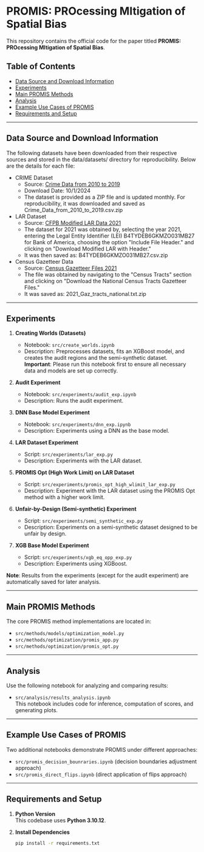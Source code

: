 # PROMIS: PROcessing MItigation of Spatial Bias

This repository contains the official code for the paper titled **PROMIS: PROcessing MItigation of Spatial Bias**. 

## Table of Contents

- [Data Source and Download Information](#data-source-and-download-information)
- [Experiments](#experiments)
- [Main PROMIS Methods](#main-promis-methods)
- [Analysis](#analysis)
- [Example Use Cases of PROMIS](#example-use-cases-of-promis)
- [Requirements and Setup](#requirements-and-setup)

---

## Data Source and Download Information

The following datasets have been downloaded from their respective sources and stored in the data/datasets/ directory for reproducibility. Below are the details for each file:

* CRIME Dataset
    * Source: [Crime Data from 2010 to 2019](<https://data.lacity.org/Public-Safety/Crime-Data-from-2010-to-2019/63jg-8b9z>)
    * Download Date: 10/1/2024
    * The dataset is provided as a ZIP file and is updated monthly. For reproducibility, it was downloaded and saved as Crime_Data_from_2010_to_2019.csv.zip
* LAR Dataset
    * Source: [CFPB Modified LAR Data 2021](<https://ffiec.cfpb.gov/data-publication/modified-lar/2021>)
    * The dataset for 2021 was obtained by, selecting the year 2021, entering the Legal Entity Identifier (LEI) B4TYDEB6GKMZO031MB27 for Bank of America, choosing the option "Include File Header." and clicking on "Download Modified LAR with Header."
    * It was then saved as: B4TYDEB6GKMZO031MB27.csv.zip
* Census Gazetteer Data
    * Source: [Census Gazetteer Files 2021](<https://www.census.gov/geographies/reference-files/time-series/geo/gazetteer-files.2021.html>)
    * The file was obtained by navigating to the "Census Tracts" section and clicking on "Download the National Census Tracts Gazetteer Files."
    * It was saved as: 2021_Gaz_tracts_national.txt.zip
---

## Experiments

1. **Creating Worlds (Datasets)**
   - Notebook: `src/create_worlds.ipynb`  
   - Description: Preprocesses datasets, fits an XGBoost model, and creates the audit regions and the semi-synthetic dataset.  
   **Important**: Please run this notebook first to ensure all necessary data and models are set up correctly. 
2. **Audit Experiment**
   - Notebook: `src/experiments/audit_exp.ipynb`  
   - Description: Runs the audit experiment.

3. **DNN Base Model Experiment**
   - Notebook: `src/experiments/dnn_exp.ipynb`  
   - Description: Experiments using a DNN as the base model.

4. **LAR Dataset Experiment**
   - Script: `src/experiments/lar_exp.py`  
   - Description: Experiments with the LAR dataset.

5. **PROMIS Opt (High Work Limit) on LAR Dataset**
   - Script: `src/experiments/promis_opt_high_wlimit_lar_exp.py`  
   - Description: Experiment with the LAR dataset using the PROMIS Opt method with a higher work limit.

6. **Unfair-by-Design (Semi-synthetic) Experiment**
   - Script: `src/experiments/semi_synthetic_exp.py`  
   - Description: Experiments on a semi-synthetic dataset designed to be unfair by design.

7. **XGB Base Model Experiment**
   - Script: `src/experiments/xgb_eq_opp_exp.py`  
   - Description: Experiments using XGBoost.

**Note**: Results from the experiments (except for the audit experiment) are automatically saved for later analysis.

---

## Main PROMIS Methods

The core PROMIS method implementations are located in:

- `src/methods/models/optimization_model.py`
- `src/methods/optimization/promis_app.py`
- `src/methods/optimization/promis_opt.py`

---

## Analysis

Use the following notebook for analyzing and comparing results:

- `src/analysis/results_analysis.ipynb`  
  This notebook includes code for inference, computation of scores, and generating plots.

---

## Example Use Cases of PROMIS

Two additional notebooks demonstrate PROMIS under different approaches:

- `src/promis_decision_bounraries.ipynb` (decision boundaries adjustment approach)
- `src/promis_direct_flips.ipynb` (direct application of flips approach)  

---

## Requirements and Setup

1. **Python Version**  
   This codebase uses **Python 3.10.12**.

2. **Install Dependencies**  
   ```bash
   pip install -r requirements.txt

